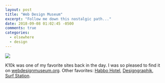 ```yaml
---
layout: post
title: "Web Design Museum"
excerpt: "Follow me down this nostalgic path..."
date: 2018-09-08 01:02:45 -0500
comments: true
categories: 
  - elsewhere
  - design
---
```


[![]({{site.url}}/assets/2018/09/kaliber10000-2003.png)](https://www.webdesignmuseum.org/gallery/kaliber10000-2003)

K10k was one of my favorite sites back in the day. I was so pleased to find it on [webdesignmuseum.org](https://www.webdesignmuseum.org/). Other favorites: [Habbo Hotel](https://www.webdesignmuseum.org/gallery/habbo-hotel-2001), [Designgraphik](https://www.webdesignmuseum.org/gallery/designgraphik-2001), [Surf Station](https://www.webdesignmuseum.org/gallery/surf-station-2002).
